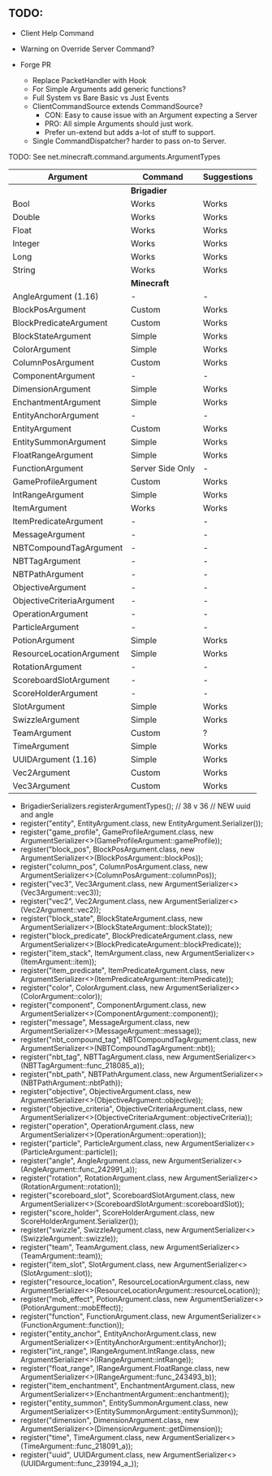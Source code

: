 TODO:
---
 * Client Help Command
 * Warning on Override Server Command?
 
 * Forge PR
    * Replace PacketHandler with Hook
    * For Simple Arguments add generic functions?
    * Full System vs Bare Basic vs Just Events
    * ClientCommandSource extends CommandSource?
        - CON: Easy to cause issue with an Argument expecting a Server
        - PRO: All simple Arguments should just work.
        - Prefer un-extend but adds a-lot of stuff to support. 
    * Single CommandDispatcher? harder to pass on-to Server.

TODO: See net.minecraft.command.arguments.ArgumentTypes

| Argument | Command | Suggestions |
|----------|---------|-------------|
| |**Brigadier**| |
| Bool | Works | Works |
| Double | Works | Works |
| Float | Works | Works |
| Integer | Works | Works |
| Long | Works | Works |
| String | Works | Works |
| |**Minecraft**| |
| AngleArgument (1.16) | - | - |
| BlockPosArgument | Custom | Works |
| BlockPredicateArgument | Custom | Works |
| BlockStateArgument | Simple | Works |
| ColorArgument | Simple | Works |
| ColumnPosArgument | Custom | Works |
| ComponentArgument | - | - |
| DimensionArgument | Simple | Works |
| EnchantmentArgument | Simple | Works |
| EntityAnchorArgument | - | - |
| EntityArgument | Custom | Works |
| EntitySummonArgument | Simple | Works |
| FloatRangeArgument | Simple | Works |
| FunctionArgument | Server Side Only | - |
| GameProfileArgument | Custom | Works |
| IntRangeArgument | Simple | Works |
| ItemArgument | Works | Works |
| ItemPredicateArgument | - | - |
| MessageArgument | - | - |
| NBTCompoundTagArgument | - | - | 
| NBTTagArgument | - | - |
| NBTPathArgument | - | - |
| ObjectiveArgument | - | - |
| ObjectiveCriteriaArgument | - | - |
| OperationArgument | - | - |
| ParticleArgument | - | - |
| PotionArgument | Simple | Works |
| ResourceLocationArgument | Simple | Works |
| RotationArgument | - | - |
| ScoreboardSlotArgument | - | - |
| ScoreHolderArgument | - | - |
| SlotArgument | Simple | Works |
| SwizzleArgument | Simple | Works |
| TeamArgument | Custom | ? |
| TimeArgument | Simple | Works |
| UUIDArgument (1.16) | Simple | Works |
| Vec2Argument | Custom | Works |
| Vec3Argument | Custom | Works |

- BrigadierSerializers.registerArgumentTypes();
// 38 v 36 // NEW uuid and angle
- register("entity", EntityArgument.class, new EntityArgument.Serializer());
- register("game_profile", GameProfileArgument.class, new ArgumentSerializer<>(GameProfileArgument::gameProfile));
- register("block_pos", BlockPosArgument.class, new ArgumentSerializer<>(BlockPosArgument::blockPos));
- register("column_pos", ColumnPosArgument.class, new ArgumentSerializer<>(ColumnPosArgument::columnPos));
- register("vec3", Vec3Argument.class, new ArgumentSerializer<>(Vec3Argument::vec3));
- register("vec2", Vec2Argument.class, new ArgumentSerializer<>(Vec2Argument::vec2));
- register("block_state", BlockStateArgument.class, new ArgumentSerializer<>(BlockStateArgument::blockState));
- register("block_predicate", BlockPredicateArgument.class, new ArgumentSerializer<>(BlockPredicateArgument::blockPredicate));
- register("item_stack", ItemArgument.class, new ArgumentSerializer<>(ItemArgument::item));
- register("item_predicate", ItemPredicateArgument.class, new ArgumentSerializer<>(ItemPredicateArgument::itemPredicate));
- register("color", ColorArgument.class, new ArgumentSerializer<>(ColorArgument::color));
- register("component", ComponentArgument.class, new ArgumentSerializer<>(ComponentArgument::component));
- register("message", MessageArgument.class, new ArgumentSerializer<>(MessageArgument::message));
- register("nbt_compound_tag", NBTCompoundTagArgument.class, new ArgumentSerializer<>(NBTCompoundTagArgument::nbt));
- register("nbt_tag", NBTTagArgument.class, new ArgumentSerializer<>(NBTTagArgument::func_218085_a));
- register("nbt_path", NBTPathArgument.class, new ArgumentSerializer<>(NBTPathArgument::nbtPath));
- register("objective", ObjectiveArgument.class, new ArgumentSerializer<>(ObjectiveArgument::objective));
- register("objective_criteria", ObjectiveCriteriaArgument.class, new ArgumentSerializer<>(ObjectiveCriteriaArgument::objectiveCriteria));
- register("operation", OperationArgument.class, new ArgumentSerializer<>(OperationArgument::operation));
- register("particle", ParticleArgument.class, new ArgumentSerializer<>(ParticleArgument::particle));
- register("angle", AngleArgument.class, new ArgumentSerializer<>(AngleArgument::func_242991_a));
- register("rotation", RotationArgument.class, new ArgumentSerializer<>(RotationArgument::rotation));
- register("scoreboard_slot", ScoreboardSlotArgument.class, new ArgumentSerializer<>(ScoreboardSlotArgument::scoreboardSlot));
- register("score_holder", ScoreHolderArgument.class, new ScoreHolderArgument.Serializer());
- register("swizzle", SwizzleArgument.class, new ArgumentSerializer<>(SwizzleArgument::swizzle));
- register("team", TeamArgument.class, new ArgumentSerializer<>(TeamArgument::team));
- register("item_slot", SlotArgument.class, new ArgumentSerializer<>(SlotArgument::slot));
- register("resource_location", ResourceLocationArgument.class, new ArgumentSerializer<>(ResourceLocationArgument::resourceLocation));
- register("mob_effect", PotionArgument.class, new ArgumentSerializer<>(PotionArgument::mobEffect));
- register("function", FunctionArgument.class, new ArgumentSerializer<>(FunctionArgument::function));
- register("entity_anchor", EntityAnchorArgument.class, new ArgumentSerializer<>(EntityAnchorArgument::entityAnchor));
- register("int_range", IRangeArgument.IntRange.class, new ArgumentSerializer<>(IRangeArgument::intRange));
- register("float_range", IRangeArgument.FloatRange.class, new ArgumentSerializer<>(IRangeArgument::func_243493_b));
- register("item_enchantment", EnchantmentArgument.class, new ArgumentSerializer<>(EnchantmentArgument::enchantment));
- register("entity_summon", EntitySummonArgument.class, new ArgumentSerializer<>(EntitySummonArgument::entitySummon));
- register("dimension", DimensionArgument.class, new ArgumentSerializer<>(DimensionArgument::getDimension));
- register("time", TimeArgument.class, new ArgumentSerializer<>(TimeArgument::func_218091_a));
- register("uuid", UUIDArgument.class, new ArgumentSerializer<>(UUIDArgument::func_239194_a_));